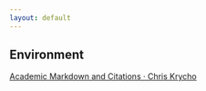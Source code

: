 ```yaml
---
layout: default
---
```


## Environment

[Academic Markdown and Citations · Chris Krycho](http://www.chriskrycho.com/2015/academic-markdown-and-citations.html)

